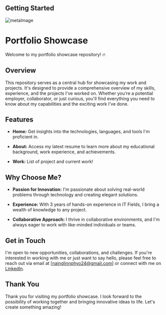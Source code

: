 ## Getting Started

![metaImage](https://github.com/nainglinnphyo/portfolio_v2/assets/49011578/04ee478c-64d5-4a75-b85d-544e1452bf40)

# Portfolio Showcase

Welcome to my portfolio showcase repository! 🔥

## Overview

This repository serves as a central hub for showcasing my work and projects. It's designed to provide a comprehensive overview of my skills, experience, and the projects I've worked on. Whether you're a potential employer, collaborator, or just curious, you'll find everything you need to know about my capabilities and the exciting work I've done.

## Features
  
- **Home:** Get insights into the technologies, languages, and tools I'm proficient in.

- **About:** Access my latest resume to learn more about my educational background, work experience, and achievements.

- **Work:** List of project and current work!

## Why Choose Me?

- **Passion for Innovation:** I'm passionate about solving real-world problems through technology and creating elegant solutions.

- **Experience:** With 3 years of hands-on experience in IT Fields, I bring a wealth of knowledge to any project.

- **Collaborative Approach:** I thrive in collaborative environments, and I'm always eager to work with like-minded individuals or teams.

## Get in Touch

I'm open to new opportunities, collaborations, and challenges. If you're interested in working with me or just want to say hello, please feel free to reach out via email at [nainglinnphyo24@gmail.com] or connect with me on [LinkedIn](https://www.linkedin.com/in/dev-nainglinnphyo).

## Thank You

Thank you for visiting my portfolio showcase. I look forward to the possibility of working together and bringing innovative ideas to life. Let's create something amazing!

